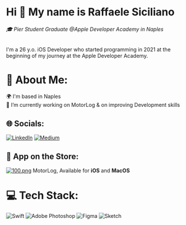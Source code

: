 Hi 👋 My name is Raffaele Siciliano
====================================
###### 🎓 Pier Student Graduate @Apple Developer Academy in Naples

I'm a 26 y.o. iOS Developer who started programming in 2021 at the beginning of my journey at the Apple Developer Academy.

# 💫 About Me:
🌍  I'm based in Naples<br>🔭 I’m currently working on MotorLog & on improving Development skills<br>

## 🌐 Socials:
[![LinkedIn](https://img.shields.io/badge/LinkedIn-%230077B5.svg?logo=linkedin&logoColor=white)](.com/in/raffaele-siciliano/) [![Medium](https://img.shields.io/badge/Medium-12100E?logo=medium&logoColor=white)](https://medium.com/@raffaelesiciliano97) 

## 📱 App on the Store:
[![100.png](https://i.postimg.cc/rwH316Hg/100.png)](https://apps.apple.com/it/app/motorlog/id1666500026) MotorLog, Available for **iOS** and **MacOS** <br>


# 💻 Tech Stack:
![Swift](https://img.shields.io/badge/swift-F54A2A?style=for-the-badge&logo=swift&logoColor=white) ![Adobe Photoshop](https://img.shields.io/badge/adobephotoshop-%2331A8FF.svg?style=for-the-badge&logo=adobephotoshop&logoColor=white) 	![Figma](https://img.shields.io/badge/figma-%23F24E1E.svg?style=for-the-badge&logo=figma&logoColor=white) ![Sketch](https://img.shields.io/badge/Sketch-FFB387?style=for-the-badge&logo=sketch&logoColor=black)
